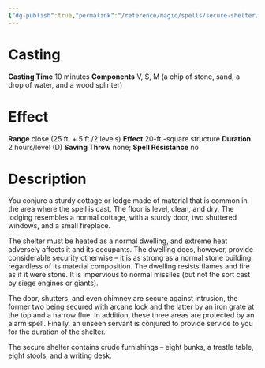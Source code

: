 ```yaml
---
{"dg-publish":true,"permalink":"/reference/magic/spells/secure-shelter/","dgHomeLink":true,"dgPassFrontmatter":false}
---
```



# Casting
**Casting Time** 10 minutes
**Components** V, S, M (a chip of stone, sand, a drop of water, and a wood splinter)

# Effect
**Range** close (25 ft. + 5 ft./2 levels)
**Effect** 20-ft.-square structure
**Duration** 2 hours/level (D)
**Saving Throw** none; **Spell Resistance** no

# Description
You conjure a sturdy cottage or lodge made of material that is common in the area where the spell is cast. The floor is level, clean, and dry. The lodging resembles a normal cottage, with a sturdy door, two shuttered windows, and a small fireplace.

The shelter must be heated as a normal dwelling, and extreme heat adversely affects it and its occupants. The dwelling does, however, provide considerable security otherwise – it is as strong as a normal stone building, regardless of its material composition. The dwelling resists flames and fire as if it were stone. It is impervious to normal missiles (but not the sort cast by siege engines or giants).

The door, shutters, and even chimney are secure against intrusion, the former two being secured with arcane lock and the latter by an iron grate at the top and a narrow flue. In addition, these three areas are protected by an alarm spell. Finally, an unseen servant is conjured to provide service to you for the duration of the shelter.

The secure shelter contains crude furnishings – eight bunks, a trestle table, eight stools, and a writing desk.